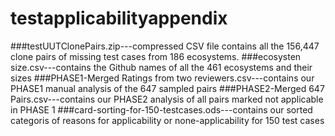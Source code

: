 # testapplicabilityappendix
###testUUTClonePairs.zip---compressed CSV file contains all the 156,447 clone pairs of missing test cases from 186 ecosystems.
###ecosysten size.csv---contains the Github names of all the 461 ecosystems and their sizes
###PHASE1-Merged Ratings from two reviewers.csv---contains our PHASE1 manual analysis of the 647 sampled pairs
###PHASE2-Merged 647 Pairs.csv---contains our PHASE2 analysis of all pairs marked not applicable in PHASE 1
###card-sorting-for-150-testcases.ods---contains our sorted categoris of reasons for applicability or none-applicability for 150 test cases
